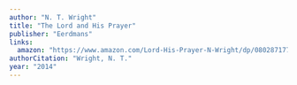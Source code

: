 ```yaml
---
author: "N. T. Wright"
title: "The Lord and His Prayer"
publisher: "Eerdmans"
links:
  amazon: "https://www.amazon.com/Lord-His-Prayer-N-Wright/dp/0802871771"
authorCitation: "Wright, N. T."
year: "2014"
---
```

